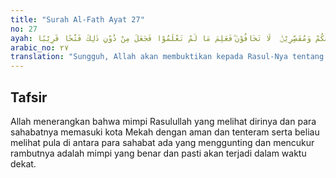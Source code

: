 ```yaml
---
title: "Surah Al-Fath Ayat 27"
no: 27
ayah: لَقَدْ صَدَقَ اللّٰهُ رَسُوْلَهُ الرُّءْيَا بِالْحَقِّ ۚ لَتَدْخُلُنَّ الْمَسْجِدَ الْحَرَامَ اِنْ شَاۤءَ اللّٰهُ اٰمِنِيْنَۙ مُحَلِّقِيْنَ رُءُوْسَكُمْ وَمُقَصِّرِيْنَۙ  لَا تَخَافُوْنَ ۗفَعَلِمَ مَا لَمْ تَعْلَمُوْا فَجَعَلَ مِنْ دُوْنِ ذٰلِكَ فَتْحًا قَرِيْبًا 
arabic_no: ٢٧
translation: "Sungguh, Allah akan membuktikan kepada Rasul-Nya tentang kebenaran mimpinya bahwa kamu pasti akan memasuki Masjidilharam, jika Allah menghendaki dalam keadaan aman, dengan menggundul rambut kepala dan memendekkannya, sedang kamu tidak merasa takut. Maka Allah mengetahui apa yang tidak kamu ketahui dan selain itu Dia telah memberikan kemenangan yang dekat."
---
```


## Tafsir

Allah menerangkan bahwa mimpi Rasulullah yang melihat dirinya dan para sahabatnya memasuki kota Mekah dengan aman dan tenteram serta beliau melihat pula di antara para sahabat ada yang menggunting dan mencukur rambutnya adalah mimpi yang benar dan pasti akan terjadi dalam waktu dekat.